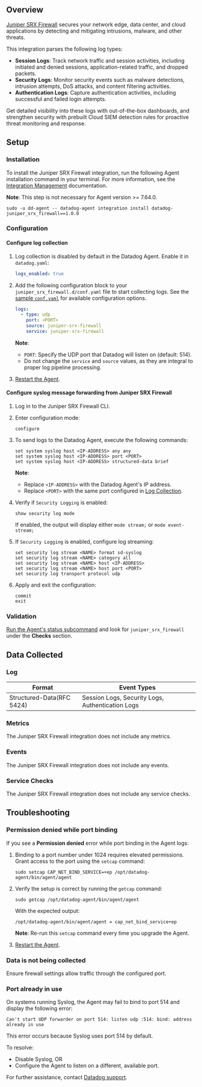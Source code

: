 ## Overview

[Juniper SRX Firewall][3] secures your network edge, data center, and cloud applications by detecting and mitigating intrusions, malware, and other threats.

This integration parses the following log types:

- **Session Logs**: Track network traffic and session activities, including initiated and denied sessions, application-related traffic, and dropped packets.
- **Security Logs**: Monitor security events such as malware detections, intrusion attempts, DoS attacks, and content filtering activities.
- **Authentication Logs**: Capture authentication activities, including successful and failed login attempts.

Get detailed visibility into these logs with out-of-the-box dashboards, and strengthen security with prebuilt Cloud SIEM detection rules for proactive threat monitoring and response.

## Setup

### Installation

To install the Juniper SRX Firewall integration, run the following Agent installation command in your terminal. For more information, see the [Integration Management][4] documentation.

**Note**: This step is not necessary for Agent version >= 7.64.0.

```shell
sudo -u dd-agent -- datadog-agent integration install datadog-juniper_srx_firewall==1.0.0
```

### Configuration

#### Configure log collection

1. Log collection is disabled by default in the Datadog Agent. Enable it in `datadog.yaml`:

   ```yaml
   logs_enabled: true
   ```

2. Add the following configuration block to your `juniper_srx_firewall.d/conf.yaml` file to start collecting logs. See the [sample `conf.yaml`][6] for available configuration options.

   ```yaml
   logs:
     - type: udp
       port: <PORT>
       source: juniper-srx-firewall
       service: juniper-srx-firewall
   ```

   **Note**:

   - `PORT`: Specify the UDP port that Datadog will listen on (default: 514).
   - Do not change the `service` and `source` values, as they are integral to proper log pipeline processing.

3. [Restart the Agent][2].

#### Configure syslog message forwarding from Juniper SRX Firewall

1. Log in to the Juniper SRX Firewall CLI.

2. Enter configuration mode:
   ```shell
   configure
   ```

3. To send logs to the Datadog Agent, execute the following commands:
   ```shell
   set system syslog host <IP-ADDRESS> any any
   set system syslog host <IP-ADDRESS> port <PORT>
   set system syslog host <IP-ADDRESS> structured-data brief
   ```
   **Note**:
   - Replace `<IP-ADDRESS>` with the Datadog Agent's IP address.
   - Replace `<PORT>` with the same port configured in [Log Collection][7].

4. Verify if `Security Logging` is enabled:
   ```shell
   show security log mode
   ```
   If enabled, the output will display either `mode stream;` or `mode event-stream;`

5. If `Security Logging` is enabled, configure log streaming:
   ```shell
   set security log stream <NAME> format sd-syslog
   set security log stream <NAME> category all
   set security log stream <NAME> host <IP-ADDRESS>
   set security log stream <NAME> host port <PORT>
   set security log transport protocol udp
   ```

6. Apply and exit the configuration:
   ```
   commit
   exit
   ```

### Validation

[Run the Agent's status subcommand][5] and look for `juniper_srx_firewall` under the **Checks** section.

## Data Collected

### Log

| Format                    | Event Types                                      |
| ------------------------- | ------------------------------------------------ |
| Structured-Data(RFC 5424) | Session Logs, Security Logs, Authentication Logs |

### Metrics

The Juniper SRX Firewall integration does not include any metrics.

### Events

The Juniper SRX Firewall integration does not include any events.

### Service Checks

The Juniper SRX Firewall integration does not include any service checks.

## Troubleshooting

### Permission denied while port binding

If you see a **Permission denied** error while port binding in the Agent logs:

1. Binding to a port number under 1024 requires elevated permissions. Grant access to the port using the `setcap` command:

   ```shell
   sudo setcap CAP_NET_BIND_SERVICE=+ep /opt/datadog-agent/bin/agent/agent
   ```

2. Verify the setup is correct by running the `getcap` command:

   ```shell
   sudo getcap /opt/datadog-agent/bin/agent/agent
   ```

   With the expected output:

   ```shell
   /opt/datadog-agent/bin/agent/agent = cap_net_bind_service+ep
   ```

   **Note**: Re-run this `setcap` command every time you upgrade the Agent.

3. [Restart the Agent][2].

### Data is not being collected

Ensure firewall settings allow traffic through the configured port.

### Port already in use

On systems running Syslog, the Agent may fail to bind to port 514 and display the following error: 
   
    Can't start UDP forwarder on port 514: listen udp :514: bind: address already in use

This error occurs because Syslog uses port 514 by default. 

To resolve:
  - Disable Syslog, OR
  - Configure the Agent to listen on a different, available port.

For further assistance, contact [Datadog support][1].

[1]: https://docs.datadoghq.com/help/
[2]: https://docs.datadoghq.com/agent/guide/agent-commands/#start-stop-and-restart-the-agent
[3]: https://www.juniper.net/us/en/products/security/srx-series.html
[4]: https://docs.datadoghq.com/agent/guide/integration-management/?tab=linux#install
[5]: https://docs.datadoghq.com/agent/guide/agent-commands/#agent-status-and-information
[6]: https://github.com/DataDog/integrations-core/blob/master/juniper_srx_firewall/datadog_checks/juniper_srx_firewall/data/conf.yaml.example
[7]: https://docs.datadoghq.com/integrations/juniper_srx_firewall/#configure-log-collection
